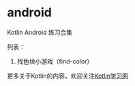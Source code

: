 # android

Kotlin Android 练习合集

列表：
1. 找色块小游戏（find-color）

更多关于Kotlin的内容，欢迎关注[Kotlin学习网](http://www.feintkotlin.com)
